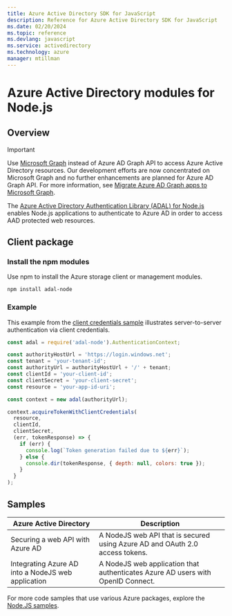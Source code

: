 ```yaml
---
title: Azure Active Directory SDK for JavaScript
description: Reference for Azure Active Directory SDK for JavaScript
ms.date: 02/20/2024
ms.topic: reference
ms.devlang: javascript
ms.service: activedirectory
ms.technology: azure
manager: mtillman
---
```

# Azure Active Directory modules for Node.js

## Overview

> [!IMPORTANT]
> Use [Microsoft Graph](https://graph.microsoft.io/) instead of Azure AD Graph API to access Azure Active Directory resources. Our development efforts are now concentrated on Microsoft Graph and no further enhancements are planned for Azure AD Graph API. For more information, see [Migrate Azure AD Graph apps to Microsoft Graph](https://docs.microsoft.com/graph/migrate-azure-ad-graph-overview).

The [Azure Active Directory Authentication Library (ADAL) for Node.js](https://www.npmjs.com/package/adal-node) enables Node.js applications to authenticate to Azure AD in order to access AAD protected web resources.

## Client package

### Install the npm modules

Use npm to install the Azure storage client or management modules.

```bash
npm install adal-node
```   

### Example

This example from the [client credentials sample](https://github.com/MSOpenTech/azure-activedirectory-library-for-nodejs/blob/master/sample/client-credentials-sample.js) illustrates server-to-server authentication via client credentials.

```Node.js
const adal = require('adal-node').AuthenticationContext;

const authorityHostUrl = 'https://login.windows.net';
const tenant = 'your-tenant-id';
const authorityUrl = authorityHostUrl + '/' + tenant;
const clientId = 'your-client-id';
const clientSecret = 'your-client-secret';
const resource = 'your-app-id-uri';

const context = new adal(authorityUrl);

context.acquireTokenWithClientCredentials(
  resource,
  clientId,
  clientSecret,
  (err, tokenResponse) => {
    if (err) {
      console.log(`Token generation failed due to ${err}`);
    } else {
      console.dir(tokenResponse, { depth: null, colors: true });
    }
  }
);
```

## Samples

| **Azure Active Directory** | **Description** |
|---|---|
| Securing a web API with Azure AD | A NodeJS web API that is secured using Azure AD and OAuth 2.0 access tokens. |
| Integrating Azure AD into a NodeJS web application | A NodeJS web application that authenticates Azure AD users with OpenID Connect. |

For more code samples that use various Azure packages, explore the [Node.JS samples](https://azure.microsoft.com/resources/samples/?platform=nodejs).